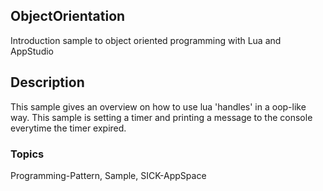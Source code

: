 ## ObjectOrientation
Introduction sample to object oriented programming with Lua and AppStudio

## Description
This sample gives an overview on how to use lua 'handles' in a oop-like way.
This sample is setting a timer and printing a message to the console everytime the timer expired.

### Topics
Programming-Pattern, Sample, SICK-AppSpace